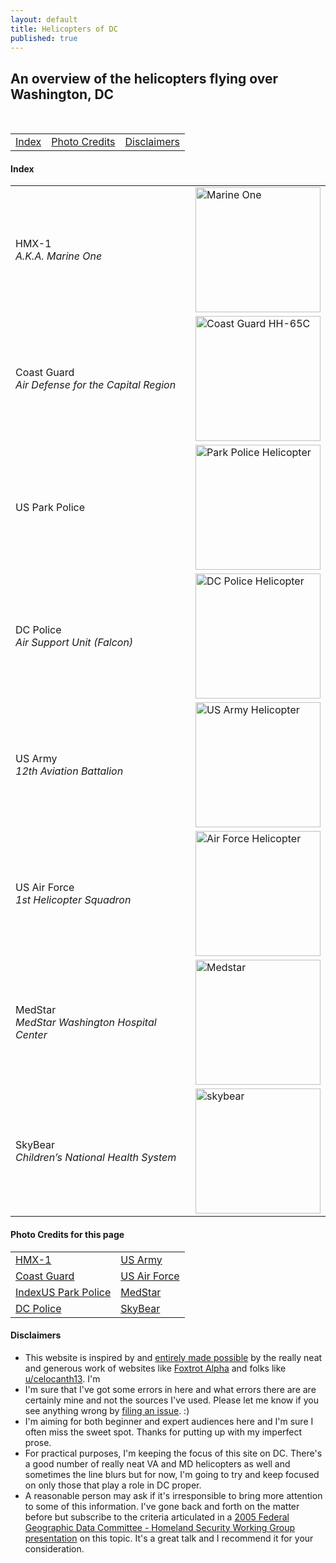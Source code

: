 ```yaml
---
layout: default
title: Helicopters of DC
published: true
---
```


## An overview of the helicopters flying over Washington, DC

<br>
  <center>
 <table style="width:100%">
  <tr>
    <td><a href="#index">Index</a></td>
    <td><a href="#photo-credits">Photo Credits</a></td>
    <td><a href="#dislaimers">Disclaimers</a></td>
  </tr>
</table>  
  </center>

#### Index


 <table style="width:100%">
  <tr>
    <td>HMX-1<br><em>A.K.A. Marine One</em></td>
    <td><img src="https://helicoptersofdc.com/pictures/VH-3D_Marine_One_over_Washington_DC_May_2005.jpg" alt="Marine One" width="200"></td>
  </tr>
  <tr>
    <td>Coast Guard<br><em>Air Defense for the Capital Region</em></td>
    <td><img src="https://helicoptersofdc.com/pictures/1599px-USCG_HH-65C.jpg" alt="Coast Guard HH-65C" width="200"></td>
  </tr>
  <tr>
    <td>US Park Police</td>
    <td><img src="https://helicoptersofdc.com/pictures/U.S._Park_Police_helicopter.JPG" alt="Park Police Helicopter" width="200"></td>
  </tr>
  <tr>
    <td>DC Police<br><em>Air Support Unit (Falcon)</em></td>
    <td><img src="https://helicoptersofdc.com/pictures/MPD-helicopter.jpg" alt="DC Police Helicopter" width="200"></td>
  </tr>
  <tr>
    <td>US Army<br><em>12th Aviation Battalion</em></td>
    <td><img src="https://helicoptersofdc.com/pictures/US-Army-Gold-Tops.png" alt="US Army Helicopter" width="200"></td>
  </tr> 
  <tr>
    <td>US Air Force<br><em>1st Helicopter Squadron</em></td>
    <td><img src="https://helicoptersofdc.com/pictures/US-1st-Helicopter-Squadron.jpg" alt="Air Force Helicopter" width="200"></td>
  </tr>
  <tr>
    <td>MedStar<br><em>MedStar Washington Hospital Center</em></td>
    <td><img src="https://helicoptersofdc.com/pictures/medstar.jpg" alt="Medstar" width="200"></td>
  </tr>
   <tr>
    <td>SkyBear<br><em>Children’s National Health System</em></td>
    <td><img src="https://helicoptersofdc.com/pictures/skybear.jpg" alt="skybear" width="200"></td>
  </tr>
</table> 




#### Photo Credits for this page


 <table style="width:100%">
  <tr>
    <td><a href="https://en.wikipedia.org/wiki/Marine_One#/media/File:VH-3D_Marine_One_over_Washington_DC_May_2005.jpg">HMX-1</></td>
    <td><a href="https://foxtrotalpha.jalopnik.com/these-elite-military-helicopter-units-fly-washingtons-p-1704260996">US Army</></td>
  </tr>
   <tr>
    <td><a href="https://en.wikipedia.org/wiki/File:USCG_HH-65C.jpg">Coast Guard</></td>
    <td><a href="https://commons.wikimedia.org/wiki/Category:1st_Helicopter_Squadron_(United_States_Air_Force)#/media/File:141021-F-CX842-001_The_first_ex-USMC_UH-1N_for_1HS_lands_at_Andrews.jpg">US Air Force</></td>
  </tr>
   <tr>
    <td><a href="https://en.wikipedia.org/wiki/File:U.S._Park_Police_helicopter.JPG">Index</>US Park Police</td>
    <td><a href="https://www.medstarwashington.org/our-services/medstar-heart-vascular-institute/treatments/medstar-rapid-transportation/">MedStar</></td>
  </tr>
   <tr>
    <td><a href="https://www.flickr.com/photos/ep_jhu/35266792364/in/photostream/">DC Police</></td>
    <td><a href="https://twitter.com/stat_medevac/status/817390049927036928">SkyBear</></td>
  </tr>
</table> 



#### Disclaimers   
* This website is inspired by and [entirely made possible](https://helicoptersofdc.com/credits/) by the really neat and generous work of websites like [Foxtrot Alpha](https://foxtrotalpha.jalopnik.com/) and folks like [u/celocanth13](https://www.reddit.com/user/celocanth13).  I'm 
* I'm sure that I've got some errors in here and what errors there are are certainly mine and not the sources I've used.  Please let me know if you see anything wrong by [filing an issue](https://github.com/gbinal/dc-helicopters/issues).  :)  
* I'm aiming for both beginner and expert audiences here and I'm sure I often miss the sweet spot.  Thanks for putting up with my imperfect prose.  
* For practical purposes, I'm keeping the focus of this site on DC.  There's a good number of really neat VA and MD helicopters as well and sometimes the line blurs but for now, I'm going to try and keep focused on only those that play a role in DC proper.  
* A reasonable person may ask if it's irresponsible to bring more attention to some of this information.  I've gone back and forth on the matter before but subscribe to the criteria articulated in a [2005 Federal Geographic Data Committee - Homeland Security Working Group presentation](https://web.archive.org/web/20101122205653/http://www.emforum.org/vforum/lc051116.htm) on this topic.  It's a great talk and I recommend it for your consideration.  

